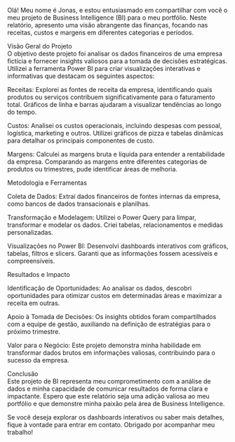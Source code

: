 Olá! Meu nome é Jonas, e estou entusiasmado em compartilhar com você o meu projeto de Business Intelligence (BI) para o meu portfólio. Neste relatório, apresento uma visão abrangente das finanças, focando nas receitas, custos e margens em diferentes categorias e períodos.

<p>Visão Geral do Projeto<br>
O objetivo deste projeto foi analisar os dados financeiros de uma empresa fictícia e fornecer insights valiosos para a tomada de decisões estratégicas. Utilizei a ferramenta Power BI para criar visualizações interativas e informativas que destacam os seguintes aspectos:

<p>Receitas: Explorei as fontes de receita da empresa, identificando quais produtos ou serviços contribuem significativamente para o faturamento total. Gráficos de linha e barras ajudaram a visualizar tendências ao longo do tempo.<br>
<p>Custos: Analisei os custos operacionais, incluindo despesas com pessoal, logística, marketing e outros. Utilizei gráficos de pizza e tabelas dinâmicas para detalhar os principais componentes de custo.<br>
<p>Margens: Calculei as margens bruta e líquida para entender a rentabilidade da empresa. Comparando as margens entre diferentes categorias de produtos ou trimestres, pude identificar áreas de melhoria.<br>
<p>Metodologia e Ferramentas<br>
<p>Coleta de Dados: Extraí dados financeiros de fontes internas da empresa, como bancos de dados transacionais e planilhas.<br>
<p>Transformação e Modelagem: Utilizei o Power Query para limpar, transformar e modelar os dados. Criei tabelas, relacionamentos e medidas personalizadas.<br>
<p>Visualizações no Power BI: Desenvolvi dashboards interativos com gráficos, tabelas, filtros e slicers. Garanti que as informações fossem acessíveis e compreensíveis.<br>
<p>Resultados e Impacto<br>
<p>Identificação de Oportunidades: Ao analisar os dados, descobri oportunidades para otimizar custos em determinadas áreas e maximizar a receita em outras.<br>
<p>Apoio à Tomada de Decisões: Os insights obtidos foram compartilhados com a equipe de gestão, auxiliando na definição de estratégias para o próximo trimestre.<br>
<p>Valor para o Negócio: Este projeto demonstra minha habilidade em transformar dados brutos em informações valiosas, contribuindo para o sucesso da empresa.<br>
<p>Conclusão<br>
Este projeto de BI representa meu comprometimento com a análise de dados e minha capacidade de comunicar resultados de forma clara e impactante. Espero que este relatório seja uma adição valiosa ao meu portfólio e que demonstre minha paixão pela área de Business Intelligence.

<p>Se você deseja explorar os dashboards interativos ou saber mais detalhes, fique à vontade para entrar em contato. Obrigado por acompanhar meu trabalho!
